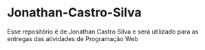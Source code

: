 # Jonathan-Castro-Silva
<!doctype html>
<html>
  <head>
    <title> Jonathan Castro Silva </title>
  </head>
  <body>
    Esse repositório é de Jonathan Castro Silva e será utilizado para as entregas das atividades de Programação Web
  </body>
</html>
